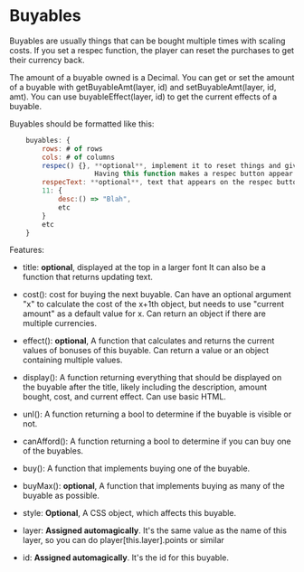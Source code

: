 # Buyables

Buyables are usually things that can be bought multiple times with scaling costs. If you set a respec function,
the player can reset the purchases to get their currency back.

The amount of a buyable owned is a Decimal.
You can get or set the amount of a buyable with getBuyableAmt(layer, id) and setBuyableAmt(layer, id, amt).
You can use buyableEffect(layer, id) to get the current effects of a buyable.

Buyables should be formatted like this:

```js
    buyables: {
        rows: # of rows
        cols: # of columns
        respec() {}, **optional**, implement it to reset things and give back your currency.
                     Having this function makes a respec button appear
        respecText: **optional**, text that appears on the respec button
        11: {
            desc:() => "Blah",
            etc
        }
        etc
    }
```

Features:

- title: **optional**, displayed at the top in a larger font
         It can also be a function that returns updating text.

- cost(): cost for buying the next buyable. Can have an optional argument "x" to calculate the cost of the x+1th object,
          but needs to use "current amount" as a default value for x. Can return an object if there are multiple currencies.
                    
- effect(): **optional**, A function that calculates and returns the current values of bonuses
            of this buyable. Can return a value or an object containing multiple values.

- display(): A function returning everything that should be displayed on the buyable after the title, likely
           including the description, amount bought, cost, and current effect. Can use basic HTML.

- unl(): A function returning a bool to determine if the buyable is visible or not.

- canAfford(): A function returning a bool to determine if you can buy one of the buyables.

- buy(): A function that implements buying one of the buyable. 

- buyMax(): **optional**, A function that implements buying as many of the buyable as possible.

- style: **Optional**, A CSS object, which affects this buyable.

- layer: **Assigned automagically**. It's the same value as the name of this layer, so you can do player[this.layer].points or similar

- id: **Assigned automagically**. It's the id for this buyable.